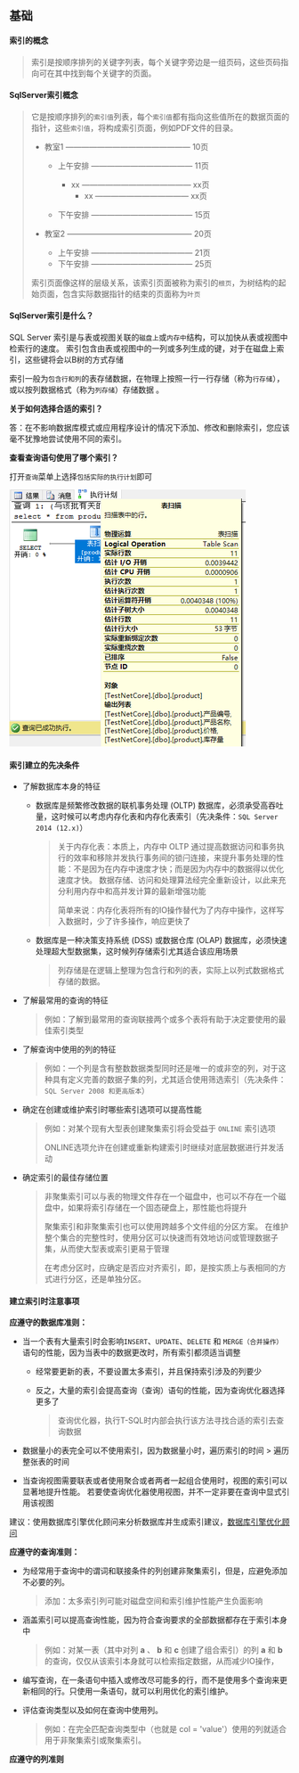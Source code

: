 ## 基础

#### 索引的概念

> 索引是按顺序排列的关键字列表，每个关键字旁边是一组页码，这些页码指向可在其中找到每个关键字的页面。

#### SqlServer索引概念

> 它是按顺序排列的`索引值`列表，每个`索引值`都有指向这些值所在的数据页面的指针，这些`索引值`，将构成索引页面，例如PDF文件的目录。
>
> * 教室1 ————————————————  10页
>
>   * 上午安排 ————————————— 11页
>     * xx ——————————————  xx页
>       * xx ————————————  xx页
>
>   * 下午安排 ————————————— 15页
>
> * 教室2 ————————————————  20页
>   * 上午安排 ————————————— 21页
>   * 下午安排 ————————————— 25页
>
> 索引页面像这样的层级关系，该索引页面被称为索引的`根页`，为树结构的起始页面，包含实际数据指针的结束的页面称为`叶页`

#### SqlServer索引是什么？

SQL Server 索引是与表或视图关联的`磁盘上`或`内存中`结构，可以加快从表或视图中检索行的速度。 索引包含由表或视图中的一列或多列生成的键，对于在磁盘上索引，这些键将会以B树的方式存储

索引一般为`包含行和列`的表存储数据，在物理上按照一行一行存储（称为`行存储`），或以按列数据格式（称为`列存储`）存储数据 。

**关于如何选择合适的索引？**

答：在不影响数据库模式或应用程序设计的情况下添加、修改和删除索引，您应该毫不犹豫地尝试使用不同的索引。

**查看查询语句使用了哪个索引？**

打开`查询`菜单上选择`包括实际的执行计划`即可

![image-20210625153056334](.\image-20210625153056334.png)

#### 索引建立的先决条件

* 了解数据库本身的特征

  * 数据库是频繁修改数据的联机事务处理 (OLTP) 数据库，必须承受高吞吐量，这时候可以考虑内存化表和内存化表索引（先决条件：`SQL Server 2014 (12.x)`）

    > 关于内存化表：本质上，内存中 OLTP 通过提高数据访问和事务执行的效率和移除并发执行事务间的锁闩连接，来提升事务处理的性能：不是因为在内存中速度才快；而是因为内存中的数据得以优化速度才快。 数据存储、访问和处理算法经完全重新设计，以此来充分利用内存中和高并发计算的最新增强功能
    >
    > 简单来说：内存化表将所有的IO操作替代为了内存中操作，这样写入数据时，少了许多操作，响应更快了

  * 数据库是一种决策支持系统 (DSS) 或数据仓库 (OLAP) 数据库，必须快速处理超大型数据集，这时候列存储索引尤其适合该应用场景

    > 列存储是在逻辑上整理为包含行和列的表，实际上以列式数据格式存储的数据。

* 了解最常用的查询的特征

  > 例如：了解到最常用的查询联接两个或多个表将有助于决定要使用的最佳索引类型

* 了解查询中使用的列的特征

  > 例如：一个列是含有整数数据类型同时还是唯一的或非空的列，对于这种具有定义完善的数据子集的列，尤其适合使用筛选索引（先决条件：`SQL Server 2008 和更高版本`）

* 确定在创建或维护索引时哪些索引选项可以提高性能

  > 例如：对某个现有大型表创建聚集索引将会受益于 `ONLINE` 索引选项
  >
  > ONLINE选项允许在创建或重新构建索引时继续对底层数据进行并发活动

* 确定索引的最佳存储位置

  > 非聚集索引可以与表的物理文件存在一个磁盘中，也可以不存在一个磁盘中，如果将索引存储在一个固态硬盘上，那性能也将提升
  >
  > 聚集索引和非聚集索引也可以使用跨越多个文件组的分区方案。 在维护整个集合的完整性时，使用分区可以快速而有效地访问或管理数据子集，从而使大型表或索引更易于管理
  >
  > 在考虑分区时，应确定是否应对齐索引，即，是按实质上与表相同的方式进行分区，还是单独分区。

#### 建立索引时注意事项

**应遵守的数据库准则：**

* 当一个表有大量索引时会影响`INSERT`、`UPDATE`、`DELETE` 和 `MERGE（合并操作）` 语句的性能，因为当表中的数据更改时，所有索引都须适当调整

  * 经常要更新的表，不要设置太多索引，并且保持索引涉及的列要少

  * 反之，大量的索引会提高查询（查询）语句的性能，因为查询优化器选择更多了

    > 查询优化器，执行T-SQL时内部会执行该方法寻找合适的索引去查询数据

* 数据量小的表完全可以不使用索引，因为数据量小时，遍历索引的时间 > 遍历整张表的时间

* 当查询视图需要联表或者使用聚合或者两者一起组合使用时，视图的索引可以显著地提升性能。 若要使查询优化器使用视图，并不一定非要在查询中显式引用该视图

建议：使用数据库引擎优化顾问来分析数据库并生成索引建议，[数据库引擎优化顾问](https://docs.microsoft.com/zh-cn/sql/relational-databases/performance/start-and-use-the-database-engine-tuning-advisor?view=sql-server-ver15)

**应遵守的查询准则：**

* 为经常用于查询中的谓词和联接条件的列创建非聚集索引，但是，应避免添加不必要的列。 

  > 添加：太多索引列可能对磁盘空间和索引维护性能产生负面影响

* 涵盖索引可以提高查询性能，因为符合查询要求的全部数据都存在于索引本身中

  > 例如：对某一表（其中对列 **a** 、 **b** 和 **c** 创建了组合索引）的列 **a** 和 **b** 的查询，仅仅从该索引本身就可以检索指定数据，从而减少IO操作，

* 编写查询，在一条语句中插入或修改尽可能多的行，而不是使用多个查询来更新相同的行。只使用一条语句，就可以利用优化的索引维护。

* 评估查询类型以及如何在查询中使用列。 

  > 例如：在完全匹配查询类型中（也就是 col = 'value'）使用的列就适合用于非聚集索引或聚集索引。

**应遵守的列准则**